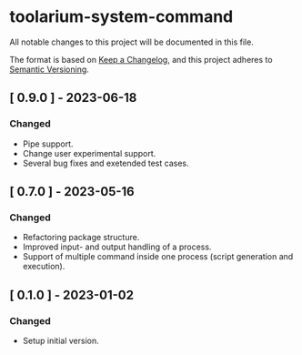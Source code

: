 # toolarium-system-command

All notable changes to this project will be documented in this file.

The format is based on [Keep a Changelog](https://keepachangelog.com/en/1.0.0/),
and this project adheres to [Semantic Versioning](https://semver.org/spec/v2.0.0.html).

## [ 0.9.0 ] - 2023-06-18
### Changed
- Pipe support.
- Change user experimental support.
- Several bug fixes and exetended test cases.
## [ 0.7.0 ] - 2023-05-16
### Changed
- Refactoring package structure.
- Improved input- and output handling of a process.
- Support of multiple command inside one process (script generation and execution).
## [ 0.1.0 ] - 2023-01-02
### Changed
- Setup initial version.
